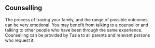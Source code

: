 ##  Counselling

The process of tracing your family, and the range of possible outcomes, can be
very emotional. You may benefit from talking to a counsellor and talking to
other people who have been through the same experience. Counselling can be
provided by Tusla to all parents and relevant persons who request it.
